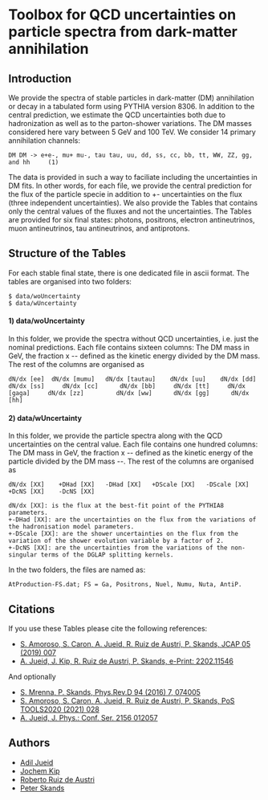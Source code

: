 # Toolbox for QCD uncertainties on particle spectra from dark-matter annihilation

## Introduction

We provide the spectra of stable particles in dark-matter (DM) annihilation or decay in a tabulated form using PYTHIA version 8306. In addition to the central prediction, we estimate the QCD uncertainties both due to hadronization as well as to the parton-shower variations. The DM masses considered here vary between 5 GeV and 100 TeV. We consider 14 primary annihilation channels:

```console
DM DM -> e+e-, mu+ mu-, tau tau, uu, dd, ss, cc, bb, tt, WW, ZZ, gg, and hh     (1)
```

The data is provided in such a way to faciliate including the uncertainties in DM fits. In other words, for each file, we provide the central prediction for the flux of the particle specie in addition to +- uncertainties on the flux (three independent uncertainties). We also provide the Tables that contains only the central values of the fluxes and not the uncertainties. The Tables are provided for six final states: photons, positrons, electron antineutrinos, muon antineutrinos, tau antineutrinos, and antiprotons.

## Structure of the Tables

For each stable final state, there is one dedicated file in ascii format. The tables are organised into two folders: 
```console
$ data/woUncertainty
$ data/wUncertainty
```

#### 1) data/woUncertainty

In this folder, we provide the spectra without QCD uncertainties, i.e. just the nominal predictions. Each file contains sixteen columns: The DM mass in GeV, the fraction x -- defined as the kinetic energy divided by the DM mass. The rest of the columns are organised as 

```console
dN/dx [ee]  dN/dx [mumu]   dN/dx [tautau]    dN/dx [uu]    dN/dx [dd]    dN/dx [ss]     dN/dx [cc]      dN/dx [bb]     dN/dx [tt]     dN/dx [gaga]     dN/dx [zz]         dN/dx [ww]      dN/dx [gg]      dN/dx [hh]     
```

#### 2) data/wUncertainty

In this folder, we provide the particle spectra along with the QCD uncertainties on the central value. Each file contains one hundred columns: The DM mass in GeV, the fraction x -- defined as the kinetic energy of the particle divided by the DM mass --. The rest of the columns are organised as 

```console
dN/dx [XX]    +DHad [XX]   -DHad [XX]   +DScale [XX]   -DScale [XX]    +DcNS [XX]    -DcNS [XX]  

dN/dx [XX]: is the flux at the best-fit point of the PYTHIA8 parameters.
+-DHad [XX]: are the uncertainties on the flux from the variations of the hadronisation model parameters.
+-DScale [XX]: are the shower uncertainties on the flux from the variation of the shower evolution variable by a factor of 2.
+-DcNS [XX]: are the uncertainties from the variations of the non-singular terms of the DGLAP splitting kernels. 
```

In the two folders, the files are named as:
```console
AtProduction-FS.dat; FS = Ga, Positrons, Nuel, Numu, Nuta, AntiP.
```

## Citations

If you use these Tables please cite the following references:

- [S. Amoroso, S. Caron, A. Jueid, R. Ruiz de Austri, P. Skands, JCAP 05 (2019) 007](https://arxiv.org/abs/1812.07424)
- [A. Jueid, J. Kip, R. Ruiz de Austri, P. Skands, e-Print: 2202.11546](https://arxiv.org/abs/2202.11546)

And optionally
- [S. Mrenna, P. Skands, Phys.Rev.D 94 (2016) 7, 074005](https://arxiv.org/abs/1605.08352)
- [S. Amoroso, S. Caron, A. Jueid, R. Ruiz de Austri, P. Skands,  PoS TOOLS2020 (2021) 028](https://arxiv.org/abs/2012.08901)
- [A. Jueid, J. Phys.: Conf. Ser. 2156 012057](https://arxiv.org/abs/2110.09747)

## Authors
- [Adil Jueid](adil.hep@gmail.com)
- [Jochem Kip](jochem.kip@ru.nl)
- [Roberto Ruiz de Austri](rruiz@ific.uv.es)
- [Peter Skands](peter.skands@monash.edu)
